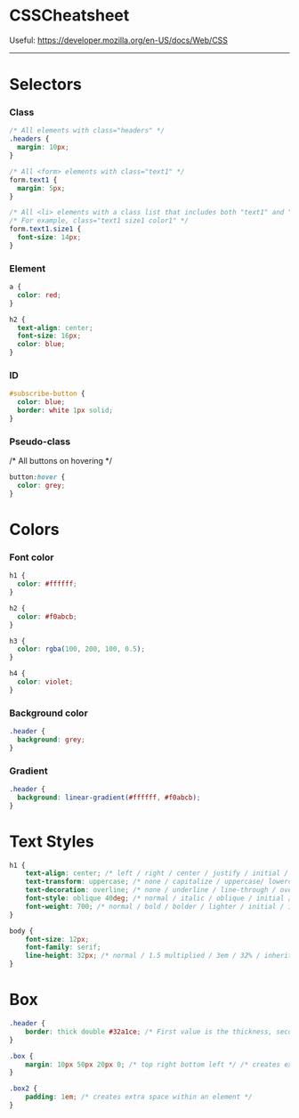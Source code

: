# CSSCheatsheet

Useful: https://developer.mozilla.org/en-US/docs/Web/CSS

--------------------------------


# Selectors

### Class
```css
/* All elements with class="headers" */
.headers {
  margin: 10px;
}

/* All <form> elements with class="text1" */
form.text1 {
  margin: 5px;
}

/* All <li> elements with a class list that includes both "text1" and "size1" */
/* For example, class="text1 size1 color1" */
form.text1.size1 {
  font-size: 14px;
}

```

### Element
```css
a {
  color: red;
}

h2 {
  text-align: center;
  font-size: 16px;
  color: blue;
}

```

### ID
```css
#subscribe-button {
  color: blue;
  border: white 1px solid;
}
```

### Pseudo-class
/* All buttons on hovering */
```css
button:hover {
  color: grey;
}
```

# Colors

### Font color
```css
h1 {
  color: #ffffff;
}

h2 {
  color: #f0abcb;
}

h3 {
  color: rgba(100, 200, 100, 0.5);
}

h4 {
  color: violet;
}
```

### Background color
```css
.header {
  background: grey;
}
```

### Gradient
```css
.header {
  background: linear-gradient(#ffffff, #f0abcb);
}
```

# Text Styles

```css
h1 {
	text-align: center; /* left / right / center / justify / initial / inherit */
	text-transform: uppercase; /* none / capitalize / uppercase/ lowercase / initial / inherit */
	text-decoration: overline; /* none / underline / line-through / overline / inherit */
	font-style: oblique 40deg; /* normal / italic / oblique / initial / inherit */
	font-weight: 700; /* normal / bold / bolder / lighter / initial / inherit / 100 / 200 / 300 / 400 / 500 / 600 / 700 / 800 / 900 */
}

body {
	font-size: 12px;
	font-family: serif;
	line-height: 32px; /* normal / 1.5 multiplied / 3em / 32% / inherit / initial / revert / unset */
}
```

# Box
```css
.header {
	border: thick double #32a1ce; /* First value is the thickness, second - style (none | hidden | dotted | dashed | solid | double | groove | ridge | inset | outset), and third - color */
}

.box {
	margin: 10px 50px 20px 0; /* top right bottom left */ /* creates extra space around an element */
}

.box2 {
	padding: 1em; /* creates extra space within an element */
}


```
